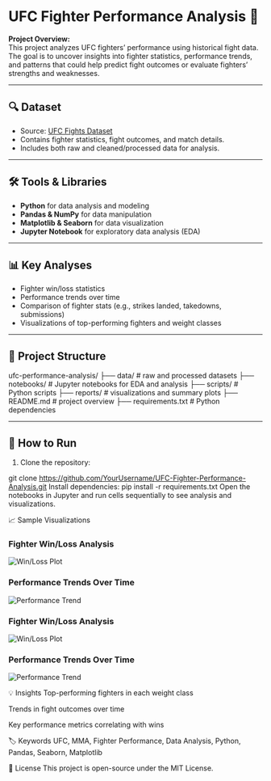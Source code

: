 # UFC Fighter Performance Analysis 🥊

**Project Overview:**  
This project analyzes UFC fighters’ performance using historical fight data. The goal is to uncover insights into fighter statistics, performance trends, and patterns that could help predict fight outcomes or evaluate fighters’ strengths and weaknesses.

---

## 🔍 Dataset
- Source: [UFC Fights Dataset](https://www.kaggle.com/datasets)  
- Contains fighter statistics, fight outcomes, and match details.  
- Includes both raw and cleaned/processed data for analysis.  

---

## 🛠 Tools & Libraries
- **Python** for data analysis and modeling  
- **Pandas & NumPy** for data manipulation  
- **Matplotlib & Seaborn** for data visualization  
- **Jupyter Notebook** for exploratory data analysis (EDA)  

---

## 📊 Key Analyses
- Fighter win/loss statistics  
- Performance trends over time  
- Comparison of fighter stats (e.g., strikes landed, takedowns, submissions)  
- Visualizations of top-performing fighters and weight classes  

---

## 📝 Project Structure
ufc-performance-analysis/
├── data/ # raw and processed datasets
├── notebooks/ # Jupyter notebooks for EDA and analysis
├── scripts/ # Python scripts
├── reports/ # visualizations and summary plots
├── README.md # project overview
├── requirements.txt # Python dependencies

---

## 🚀 How to Run
1. Clone the repository:  

git clone https://github.com/YourUsername/UFC-Fighter-Performance-Analysis.git
Install dependencies:
pip install -r requirements.txt
Open the notebooks in Jupyter and run cells sequentially to see analysis and visualizations.

📈 Sample Visualizations

### Fighter Win/Loss Analysis
![Win/Loss Plot](reports/figures/win_loss_plot.png)

### Performance Trends Over Time
![Performance Trend](reports/figures/performance_trend.png)

### Fighter Win/Loss Analysis
![Win/Loss Plot](reports/figures/win_loss_plot.png)

### Performance Trends Over Time
![Performance Trend](reports/figures/performance_trend.png)

💡 Insights
Top-performing fighters in each weight class

Trends in fight outcomes over time

Key performance metrics correlating with wins

🏷 Keywords
UFC, MMA, Fighter Performance, Data Analysis, Python, Pandas, Seaborn, Matplotlib

📄 License
This project is open-source under the MIT License.
